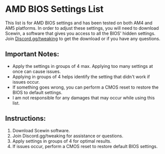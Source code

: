 # AMD BIOS Settings List

This list is for AMD BIOS settings and has been tested on both AM4 and AM5 platforms. In order to adjust these settings, you will need to download Scewin, a software that gives you access to all the BIOS' hidden settings. Join [Discord.gg/tweaking](https://discord.gg/tweaking) to get the download or if you have any questions.

## Important Notes:
- Apply the settings in groups of 4 max. Applying too many settings at once can cause issues. 
- Applying in groups of 4 helps identify the setting that didn't work if issues occur.
- If something goes wrong, you can perform a CMOS reset to restore the BIOS to default settings.
- I am not responsible for any damages that may occur while using this list.

## Instructions:
1. Download Scewin software.
2. Join Discord.gg/tweaking for assistance or questions.
3. Apply settings in groups of 4 for optimal results.
4. If issues occur, perform a CMOS reset to restore default BIOS settings.
